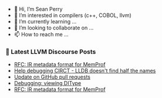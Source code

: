- 👋 Hi, I’m Sean Perry
- 👀 I’m interested in compilers (c++, COBOL, llvm)
- 🌱 I’m currently learning ...
- 💞️ I’m looking to collaborate on ...
- 📫 How to reach me ...

<!---
s66perry/s66perry is a ✨ special ✨ repository because its `README.md` (this file) appears on your GitHub profile.
You can click the Preview link to take a look at your changes.
--->
### 📕 Latest LLVM Discourse Posts

<!-- DISCOURSE-LLVM:START -->
- [RFC: IR metadata format for MemProf](https://discourse.llvm.org/t/rfc-ir-metadata-format-for-memprof/59165#post_17)
- [Help debugging CIRCT - LLDB doesn&#39;t find half the names](https://discourse.llvm.org/t/help-debugging-circt-lldb-doesnt-find-half-the-names/73584#post_4)
- [Update on GitHub pull requests](https://discourse.llvm.org/t/update-on-github-pull-requests/71540?page=7#post_140)
- [Debugging: viewing DIType](https://discourse.llvm.org/t/debugging-viewing-ditype/73936#post_3)
- [RFC: IR metadata format for MemProf](https://discourse.llvm.org/t/rfc-ir-metadata-format-for-memprof/59165#post_16)
<!-- DISCOURSE-LLVM:END -->
